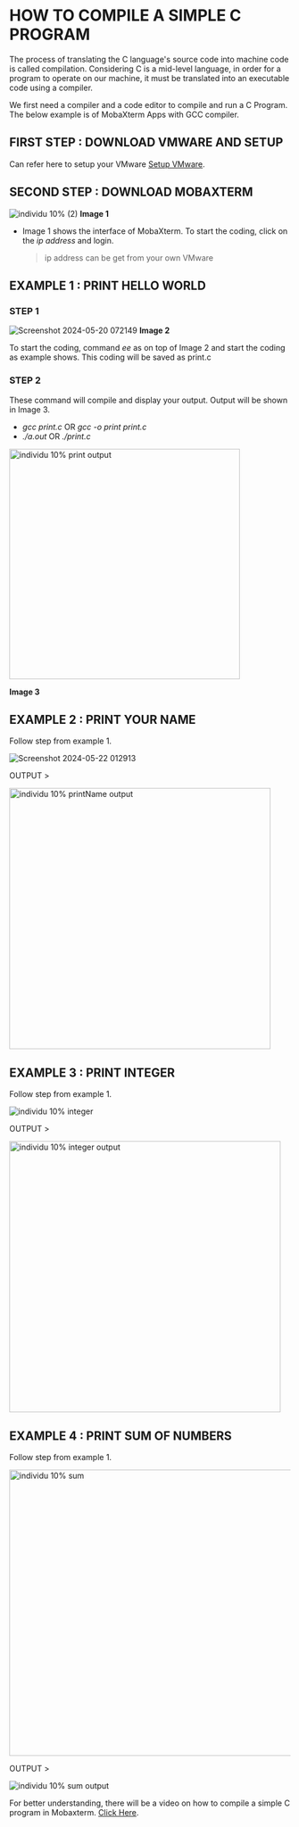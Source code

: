 # HOW TO COMPILE A SIMPLE C PROGRAM

The process of translating the C language's source code into machine code is called compilation. Considering C is a mid-level language, in order for a program to operate on our machine, it must be translated into an executable code using a compiler.

We first need a compiler and a code editor to compile and run a C Program. The below example is of MobaXterm Apps with GCC compiler.

## FIRST STEP : DOWNLOAD VMWARE AND SETUP 
Can refer here to setup your VMware [Setup VMware](https://youtu.be/-IrjVBONANQ).


## SECOND STEP : DOWNLOAD MOBAXTERM


![individu 10% (2)](https://github.com/addff/2403-ITT440/assets/167417574/237c7cbf-46a7-4354-90ea-1ca63426fdee)
                                                      **Image 1**
  
- Image 1 shows the interface of MobaXterm. To start the coding, click on the _ip address_  and login.
  > ip address can be get from your own VMware

## EXAMPLE 1 : PRINT HELLO WORLD

### STEP 1

![Screenshot 2024-05-20 072149](https://github.com/addff/2403-ITT440/assets/167417574/53e6795f-2931-4b87-bde5-bef189f1f7cd)
                                                      **Image 2**

To start the coding, command _ee_ as on top of Image 2 and start the coding as example shows. This coding will be saved as print.c

### STEP 2
These command will compile and display your output. Output will be shown in Image 3.
- _gcc print.c_  OR  _gcc -o print print.c_
- _./a.out_  OR  _./print.c_
  
<img width="413" alt="individu 10% print output" src="https://github.com/addff/2403-ITT440/assets/167417574/102ab19b-6928-4295-9f7c-11541c68ac02">
                                          
  **Image 3**
  

## EXAMPLE 2 : PRINT YOUR NAME 

Follow step from example 1.

![Screenshot 2024-05-22 012913](https://github.com/addff/2403-ITT440/assets/167417574/b5036648-fd70-47c1-8fa3-bc9c597894d9)

OUTPUT >

<img width="468" alt="individu 10% printName output" src="https://github.com/addff/2403-ITT440/assets/167417574/23df5d05-117a-4f82-a8fe-3214354749d6">



## EXAMPLE 3 : PRINT INTEGER 

Follow step from example 1.

![individu 10% integer](https://github.com/addff/2403-ITT440/assets/167417574/e99d9135-6b7c-4165-85b3-cd0dbe095ccf)

OUTPUT >

<img width="486" alt="individu 10% integer output" src="https://github.com/addff/2403-ITT440/assets/167417574/3dea6ba1-cd2f-4663-b5e9-09fd7f5d0664">



## EXAMPLE 4 : PRINT SUM OF NUMBERS 

Follow step from example 1.

<img width="513" alt="individu 10% sum" src="https://github.com/addff/2403-ITT440/assets/167417574/bfcc38ca-ecd9-4e39-921c-8bbf146cded3">

OUTPUT >

![individu 10% sum output](https://github.com/addff/2403-ITT440/assets/167417574/f2e44624-fce0-4450-aafd-a1794c34340d)


For better understanding, there will be a video on how to compile a simple C program in Mobaxterm. [Click Here](https://youtu.be/yF1-x6in9g4).

